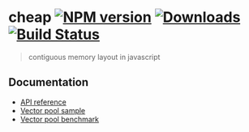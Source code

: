 # cheap [![NPM version][npm-image]][npm-url] [![Downloads][downloads-image]][npm-url] [![Build Status][travis-image]][travis-url]
> contiguous memory layout in javascript

## Documentation

- [API reference](/docs/api.md)
- [Vector pool sample](/test/vector_pool.coffee)
- [Vector pool benchmark](/docs/benchmark.md)

[downloads-image]: http://img.shields.io/npm/dm/cheap.svg
[npm-url]: https://npmjs.org/package/cheap
[npm-image]: http://img.shields.io/npm/v/cheap.svg

[travis-url]: https://travis-ci.org/Mischanix/cheap
[travis-image]: http://img.shields.io/travis/Mischanix/cheap.svg
